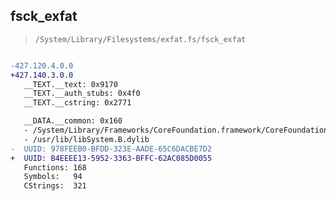 ## fsck_exfat

> `/System/Library/Filesystems/exfat.fs/fsck_exfat`

```diff

-427.120.4.0.0
+427.140.3.0.0
   __TEXT.__text: 0x9170
   __TEXT.__auth_stubs: 0x4f0
   __TEXT.__cstring: 0x2771

   __DATA.__common: 0x160
   - /System/Library/Frameworks/CoreFoundation.framework/CoreFoundation
   - /usr/lib/libSystem.B.dylib
-  UUID: 978FEEB0-BFDD-323E-AADE-65C6DACBE7D2
+  UUID: B4EEEE13-5952-3363-BFFC-62AC085D0055
   Functions: 168
   Symbols:   94
   CStrings:  321

```
